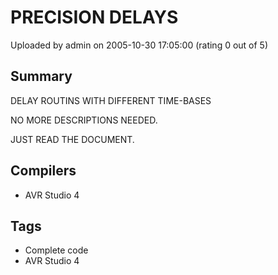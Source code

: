 # PRECISION DELAYS

Uploaded by admin on 2005-10-30 17:05:00 (rating 0 out of 5)

## Summary

DELAY ROUTINS WITH DIFFERENT TIME-BASES  

NO MORE DESCRIPTIONS NEEDED.  

JUST READ THE DOCUMENT.

## Compilers

- AVR Studio 4

## Tags

- Complete code
- AVR Studio 4
